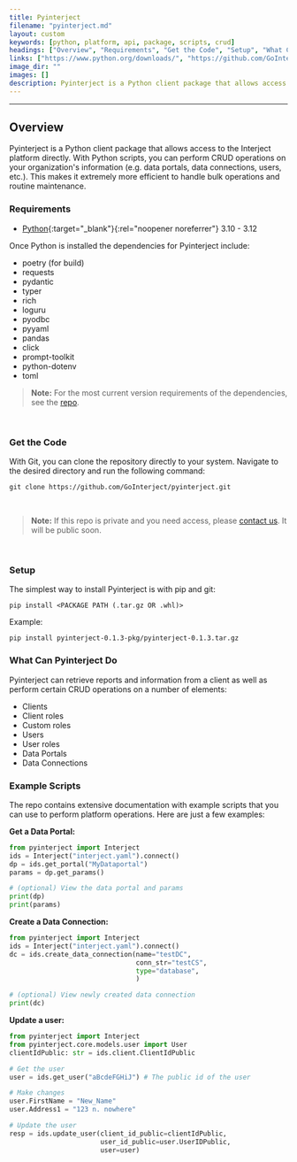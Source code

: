 ```yaml
---
title: Pyinterject
filename: "pyinterject.md"
layout: custom
keywords: [python, platform, api, package, scripts, crud]
headings: ["Overview", "Requirements", "Get the Code", "Setup", "What Can Pyinterject Do", "Example Scripts"]
links: ["https://www.python.org/downloads/", "https://github.com/GoInterject/pyinterject/blob/master/pyproject.toml", "https://github.com/GoInterject/pyinterject.git", "mailto:help@gointerject.com"]
image_dir: ""
images: []
description: Pyinterject is a Python client package that allows access to the Interject platform directly. With Python scripts, you can perform CRUD operations on your organization's information (e.g. data portals, data connections, users, etc.). This makes it extremely more efficient to handle bulk operations and routine maintenance.
---
```

* * *

## Overview

Pyinterject is a Python client package that allows access to the Interject platform directly. With Python scripts, you can perform CRUD operations on your organization's information (e.g. data portals, data connections, users, etc.). This makes it extremely more efficient to handle bulk operations and routine maintenance.

### Requirements

* [Python](https://www.python.org/downloads/){:target="_blank"}{:rel="noopener noreferrer"} 3.10 - 3.12

Once Python is installed the dependencies for Pyinterject include:

* poetry (for build)
* requests
* pydantic
* typer
* rich
* loguru
* pyodbc
* pyyaml
* pandas
* click
* prompt-toolkit
* python-dotenv
* toml

<blockquote class=highlight_note>
<b>Note:</b> For the most current version requirements of the dependencies, see the <a href="https://github.com/GoInterject/pyinterject/blob/master/pyproject.toml" target="_blank" rel="noopener noreferrer">repo</a>.
</blockquote>
<br>

###  Get the Code

With Git, you can clone the repository directly to your system. Navigate to the desired directory and run the following command:

```git
git clone https://github.com/GoInterject/pyinterject.git
```

<br>
<blockquote class=highlight_note>
<b>Note:</b> If this repo is private and you need access, please <a href="mailto:help@gointerject.com">contact us</a>. It will be public soon.
</blockquote>
<br>

### Setup

The simplest way to install Pyinterject is with pip and git:

```
pip install <PACKAGE PATH (.tar.gz OR .whl)>
```

Example:

```
pip install pyinterject-0.1.3-pkg/pyinterject-0.1.3.tar.gz
```

### What Can Pyinterject Do

Pyinterject can retrieve reports and information from a client as well as perform certain CRUD operations on a number of elements:

* Clients
* Client roles
* Custom roles
* Users
* User roles
* Data Portals
* Data Connections

### Example Scripts

The repo contains extensive documentation with example scripts that you can use to perform platform operations. Here are just a few examples:

**Get a Data Portal:**

```python
from pyinterject import Interject
ids = Interject("interject.yaml").connect()
dp = ids.get_portal("MyDataportal")
params = dp.get_params()

# (optional) View the data portal and params
print(dp)
print(params)
```

**Create a Data Connection:**

```python
from pyinterject import Interject
ids = Interject("interject.yaml").connect()
dc = ids.create_data_connection(name="testDC",
                                conn_str="testCS",
                                type="database",
                                )

# (optional) View newly created data connection
print(dc)
```

**Update a user:**

```python
from pyinterject import Interject
from pyinterject.core.models.user import User
clientIdPublic: str = ids.client.ClientIdPublic

# Get the user
user = ids.get_user("aBcdeFGHiJ") # The public id of the user

# Make changes
user.FirstName = "New_Name"
user.Address1 = "123 n. nowhere"

# Update the user
resp = ids.update_user(client_id_public=clientIdPublic, 
                       user_id_public=user.UserIDPublic, 
                       user=user)
```
